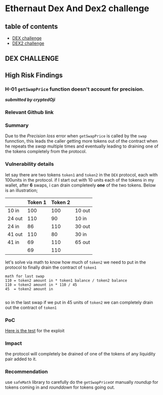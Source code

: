 # Ethernaut Dex And Dex2 challenge
## table of contents
- [DEX challenge](#dex) 
- [DEX2 challenge](#dex2)

## <font color="">DEX CHALLENGE<a id="dex"></a></font>

## High Risk Findings

### H-01 ```getSwapPrice``` function doesn't account for precision. 

***submitted by cryptedOji***

### Relevant Github link


### Summary

Due to the *Precision loss* error when ```getSwapPrice``` is called by the ```swap``` funnction, this leads the caller getting more tokens out of the contract when he repeats the *swap* multiple times and eventually leading to draining one of the tokens completely from the protocol.

### Vulnerability details
let say there are two tokens ```token1``` and ```token2``` in the ```DEX``` protocol, each with 100units in the protocol. if I start out with 10 units each of the tokens in my wallet, after **6** swaps, i can drain completeely **one** of the two tokens. Below is an illustration;

|      | Token 1 | Token 2 |        |
| -----|----------- | --------|-----|
|10 in |100     | 100      | 10 out|
|24 out | 110   | 90        |  10 in|
|24 in | 86   | 110        |  30 out|
|41 out | 110   | 80        |  30 in|
|41 in | 69   | 110        |  65 out|
|        | 69   | 110        |      |

let's solve via math to know how much of ```token2``` we need to put in the protocol to finally drain the contract of ```token1```

```
math for last swap
110 = token2 amount in * token1 balance / token2 balance
110 = token2 amount in * 110 / 45
45  = token2 amount in
    
```

so in the last swap if we put in 45 units of ```token2``` we can completely drain out the contract of ```token1```

### PoC
[Here is the test]() for the exploit

### Impact
the protocol will completely be drained of one of the tokens of any liquidity pair added to it.

### Recommendation
use ```safeMath``` library to carefully do the ```getSwapPrice```or manually *roundup* for tokens coming in and *rounddown* for tokens going out.